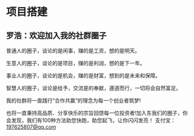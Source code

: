 # 项目搭建

## 罗浩：欢迎加入我的社群圈子

普通人的圈子，谈论的是闲事，赚的是工资，想的是明天。

生意人的圈子，谈论的是项目，赚的是利润，想的是下一年。

事业人的圈子，谈论的是机会，赚的是财富，想到的是未来和保障。

智慧人的圈子，谈论是给予，交流是的奉献，遵道而行，一切将会自然富足。

我的社群将一直践行“合作共赢”的理念为每一个创业者筑梦!

也将一直秉持高品质、分享快乐的宗旨回馈每一位投资者!加入东我们的圈子，你会发现，我们有100种方法助您快跑，助您起飞，让你闪闪发亮！
支付宝：[197625807@qq.com](mailto:197625807@qq.com)